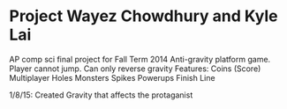 Project Wayez Chowdhury and Kyle Lai
=======

AP comp sci final project for Fall Term 2014
Anti-gravity platform game. Player cannot jump. Can only reverse gravity
Features:
Coins (Score)
Multiplayer
Holes
Monsters
Spikes 
Powerups
Finish Line

1/8/15: Created Gravity that affects the protaganist
